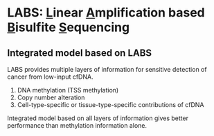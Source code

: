 # LABS: <ins>L</ins>inear <ins>A</ins>mplification based <ins>B</ins>isulfite <ins>S</ins>equencing
## Integrated model based on LABS

LABS provides multiple layers of information for sensitive detection of cancer from low-input cfDNA.
1. DNA methylation (TSS methylation)
2. Copy number alteration
3. Cell-type-specific or tissue-type-specific contributions of cfDNA

Integrated model based on all layers of information gives better performance than methylation information alone.
